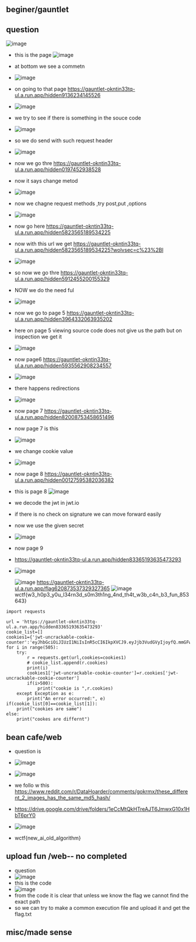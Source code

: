 ## beginer/gauntlet
## question
![image](https://github.com/m0wn1ka/ctf_writeups/assets/127676379/a1d4e6e3-3708-4b5d-b561-8fc00dfebf27)
- this is the page
![image](https://github.com/m0wn1ka/ctf_writeups/assets/127676379/5f10c99c-43c6-435c-b3eb-2485a6d759aa)
- at bottom we see a commetn
- ![image](https://github.com/m0wn1ka/ctf_writeups/assets/127676379/20874902-ae18-4160-8764-275b82864fb8)
- on going to that page  https://gauntlet-okntin33tq-ul.a.run.app/hidden9136234145526
- ![image](https://github.com/m0wn1ka/ctf_writeups/assets/127676379/b56c3b84-0e7f-4bae-b018-6b641b965584)
- we try to see if there is something in the souce code
- ![image](https://github.com/m0wn1ka/ctf_writeups/assets/127676379/54e8ab9e-27bc-49cf-8528-51c4affca63b)
- so we do send with such request header
- ![image](https://github.com/m0wn1ka/ctf_writeups/assets/127676379/09c0a3a1-640c-4090-a57d-614e2b528fbd)
- now we go thre https://gauntlet-okntin33tq-ul.a.run.app/hidden0197452938528
- now it says change metod
- ![image](https://github.com/m0wn1ka/ctf_writeups/assets/127676379/7cff3520-f7af-4087-94b4-bb5ed2311811)
- now we chagne request methods ,try post,put ,options
- ![image](https://github.com/m0wn1ka/ctf_writeups/assets/127676379/e671b26e-1ed9-44af-8683-1b2b9d3e5633)
- now go here https://gauntlet-okntin33tq-ul.a.run.app/hidden5823565189534225
- now with this url we get https://gauntlet-okntin33tq-ul.a.run.app/hidden5823565189534225?wolvsec=c%23%2Bl
- ![image](https://github.com/m0wn1ka/ctf_writeups/assets/127676379/7edaeb2c-fb9a-4427-8464-34a5167a0abe)
- so now we go thre https://gauntlet-okntin33tq-ul.a.run.app/hidden5912455200155329
- NOW we do the need ful
- ![image](https://github.com/m0wn1ka/ctf_writeups/assets/127676379/1d45d40f-7eb0-4d9b-96a9-4e4825054540)
- now we go to page 5 https://gauntlet-okntin33tq-ul.a.run.app/hidden3964332063935202
- here on page 5 viewing source code does not give us the path but on inspection we get it
- ![image](https://github.com/m0wn1ka/ctf_writeups/assets/127676379/06dbd3a0-0c86-4d3c-95d1-2d3d7b1960a1)
- now page6 https://gauntlet-okntin33tq-ul.a.run.app/hidden5935562908234557
- ![image](https://github.com/m0wn1ka/ctf_writeups/assets/127676379/91362751-fd36-4236-9fc5-dd28c73cbe17)
- there happens redirections
- ![image](https://github.com/m0wn1ka/ctf_writeups/assets/127676379/c76af2c1-2582-4177-915b-ab5d9b59234b)
- now page 7 https://gauntlet-okntin33tq-ul.a.run.app/hidden82008753458651496
- now page 7 is this
- ![image](https://github.com/m0wn1ka/ctf_writeups/assets/127676379/ec8e8da2-1c20-4000-bb05-4bf7029714e2)
- we change cookie value
- ![image](https://github.com/m0wn1ka/ctf_writeups/assets/127676379/5eecafe8-a76c-49e9-b70a-5835e2d83294)
- now page 8 https://gauntlet-okntin33tq-ul.a.run.app/hidden00127595382036382
- this is page 8 ![image](https://github.com/m0wn1ka/ctf_writeups/assets/127676379/c5ef745a-590e-485c-8dfe-465633c280ea)
- we decode the jwt in jwt.io
- if there is  no check on signature we can move forward easily
- now we use the given secret
- ![image](https://github.com/m0wn1ka/ctf_writeups/assets/127676379/6fa17377-9f3d-491e-af58-fc06d6ef0c4b)
- now page 9
- https://gauntlet-okntin33tq-ul.a.run.app/hidden83365193635473293
- ![image](https://github.com/m0wn1ka/ctf_writeups/assets/127676379/ae5deb12-3936-48a1-8b7b-5b7b70bb7b49)

  ![image](https://github.com/m0wn1ka/ctf_writeups/assets/127676379/7e06fbb9-c9a7-48a7-9fa5-83247c290b59)
https://gauntlet-okntin33tq-ul.a.run.app/flag620873537329327365
![image](https://github.com/m0wn1ka/ctf_writeups/assets/127676379/a08c220f-a6e3-4ad3-9020-f5a4c72ba93a)
wctf{w3_h0p3_y0u_l34rn3d_s0m3th1ng_4nd_th4t_w3b_c4n_b3_fun_853643}


```
import requests

url = 'https://gauntlet-okntin33tq-ul.a.run.app/hidden83365193635473293'
cookie_list=[]
cookies1={'jwt-uncrackable-cookie-counter':'eyJhbGciOiJIUzI1NiIsInR5cCI6IkpXVCJ9.eyJjb3VudGVyIjoyfQ.mmGFwHhAssPPS6Xq3ptN1ViB7T4B_3KaAKySvnhdlUk'}
for i in range(505):
    try:
        r = requests.get(url,cookies=cookies1)
        # cookie_list.append(r.cookies)
        print(i)
        cookies1['jwt-uncrackable-cookie-counter']=r.cookies['jwt-uncrackable-cookie-counter']
        if(i>500):
            print("cookie is ",r.cookies)
    except Exception as e:
        print("An error occurred:", e)
if(cookie_list[0]==cookie_list[1]):
    print("cookies are same")
else:
    print("cookes are differnt")
```
## bean cafe/web
- question is
- ![image](https://github.com/m0wn1ka/ctf_writeups/assets/127676379/6e017a1c-ae64-4d80-8843-8584b70fafdb)
- ![image](https://github.com/m0wn1ka/ctf_writeups/assets/127676379/e0c8b21e-9caa-406a-a2ab-c4c78826faea)

- we follo w this https://www.reddit.com/r/DataHoarder/comments/gokrmx/these_different_2_images_has_the_same_md5_hash/
- https://drive.google.com/drive/folders/1eCcMtQkHTreAJT6JmwxG10x1HbT6prY0
- ![image](https://github.com/m0wn1ka/ctf_writeups/assets/127676379/e1d1c44f-2a40-4d85-881f-4909a155f4c3)
- wctf{new_ai_old_algorithm}



## upload fun /web-- no completed
- question
-  ![image](https://github.com/m0wn1ka/ctf_writeups/assets/127676379/9debec42-8df7-460b-9a7f-e581172004ee)
- this is the code
- ![image](https://github.com/m0wn1ka/ctf_writeups/assets/127676379/5c03c0d6-acfc-403d-ac75-456460c63d25)
- from the code it is clear that unless we know the flag we cannot find the exact path
- so we can try to make a common execution file and upload it and get the flag.txt
## misc/made sense

